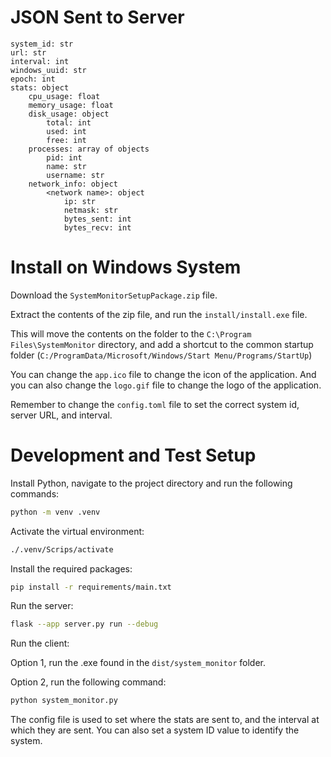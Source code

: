 # JSON Sent to Server

```text
system_id: str
url: str
interval: int
windows_uuid: str
epoch: int
stats: object
    cpu_usage: float
    memory_usage: float
    disk_usage: object
        total: int
        used: int
        free: int
    processes: array of objects
        pid: int
        name: str
        username: str
    network_info: object
        <network name>: object
            ip: str
            netmask: str
            bytes_sent: int
            bytes_recv: int
```

# Install on Windows System

Download the `SystemMonitorSetupPackage.zip` file.

Extract the contents of the zip file, and run the `install/install.exe` file.

This will move the contents on the folder to the `C:\Program Files\SystemMonitor` directory, and
add a shortcut to the common startup folder (`C:/ProgramData/Microsoft/Windows/Start Menu/Programs/StartUp`)

You can change the `app.ico` file to change the icon of the application. And you can also change
the `logo.gif` file to change the logo of the application.

Remember to change the `config.toml` file to set the correct system id, server URL, and interval.

# Development and Test Setup

Install Python, navigate to the project directory and run the following commands:

```bash
python -m venv .venv

```

Activate the virtual environment:

```bash
./.venv/Scrips/activate
```

Install the required packages:

```bash
pip install -r requirements/main.txt
```

Run the server:

```bash
flask --app server.py run --debug
```

Run the client:

Option 1, run the .exe found in the `dist/system_monitor` folder.

Option 2, run the following command:

```bash
python system_monitor.py
```

The config file is used to set where the stats are sent to, 
and the interval at which they are sent. You can also set a
system ID value to identify the system.